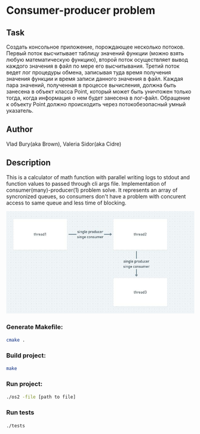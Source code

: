 # Consumer-producer problem
## Task
Создать консольное приложение, порождающее несколько потоков.
Первый поток высчитывает таблицу значений функции (можно взять
любую математическую функцию), второй поток осуществляет вывод
каждого значения в файл по мере его высчитывания. Третий поток ведет
лог процедуры обмена, записывая туда время получения значения функции и
время записи данного значения в файл. Каждая пара значений, полученная в
процессе вычисления, должна быть занесена в объект класса Point,
который может быть уничтожен только тогда, когда информация о нем
будет занесена в лог-файл. Обращение к объекту Point должно
происходить через потокобезопасный умный указатель.

## Author
 Vlad Bury(aka Brown), Valeria Sidor(aka Cidre)
## Description
This is a calculator of math function with parallel writing logs to stdout and function values to passed through cli args file.
Implementation of consumer(many)-producer(1) problem solve. It represents an array of syncronized queues,
so consumers don't have a problem with concurent access to same queue and less time of blocking. 

![name](docs/consumer_producer.jpg)
### Generate Makefile:
```bash
cmake .
```
### Build project:
```bash
make
```
### Run project:
```bash
./os2 -file [path to file]
```

### Run tests
```bash
./tests
```
